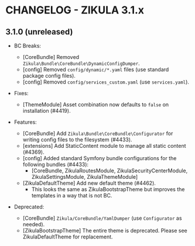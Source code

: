 # CHANGELOG - ZIKULA 3.1.x

## 3.1.0 (unreleased)

- BC Breaks:
  - [CoreBundle] Removed `Zikula\Bundle\CoreBundle\DynamicConfigDumper`.
  - [config] Removed `config/dynamic/*.yaml` files (use standard package config files).
  - [config] Removed `config/services_custom.yaml` (use `services.yaml`).

- Fixes:
  - [ThemeModule] Asset combination now defaults to `false` on installation (#4419).

- Features:
  - [CoreBundle] Add `Zikula\Bundle\CoreBundle\Configurator` for writing config files to the filesystem (#4433).
  - [extensions] Add StaticContent module to manage all static content (#4369).
  - [config] Added standard Symfony bundle configurations for the following bundles (#4433):
    - [CoreBundle, ZikulaRoutesModule, ZikulaSecurityCenterModule, ZikulaSettingsModule, ZikulaThemeModule]
  - [ZikulaDefaultTheme] Add new default theme (#4462).
    - This looks the same as ZikulaBootstrapTheme but improves the templates in a way that is not BC.

- Deprecated:
  - [CoreBundle] `Zikula/CoreBundle/YamlDumper` (use `Configurator` as needed).
  - [ZikulaBootstrapTheme] The entire theme is deprecated. Please see ZikulaDefaultTheme for replacement.
